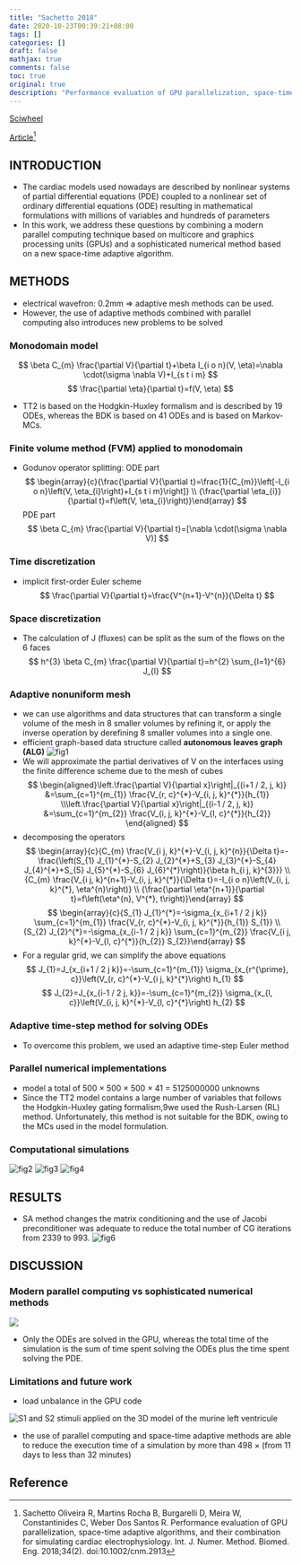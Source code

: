 ```yaml
---
title: "Sachetto 2018"
date: 2020-10-23T00:39:21+08:00
tags: []
categories: []
draft: false
mathjax: true
comments: false
toc: true
original: true
description: "Performance evaluation of GPU parallelization, space-time adaptive algorithms, and their combination for simulating cardiac electrophysiology"
---
```


<!--more-->

[Sciwheel](https://sciwheel.com/work/#/items/4898772)

[Article](https://onlinelibrary.wiley.com/doi/full/10.1002/cnm.2913)[^Sachetto2018]

## INTRODUCTION
* The cardiac models used nowadays are described by nonlinear systems of partial differential equations (PDE) coupled to a nonlinear set of ordinary differential equations (ODE) resulting in mathematical formulations with millions of variables and hundreds of parameters
* In this work, we address these questions by combining a modern parallel computing technique based on multicore and graphics processing units (GPUs) and a sophisticated numerical method based on a new space-time adaptive algorithm.

## METHODS
* electrical wavefron: 0.2mm => adaptive mesh methods can be used.
* However, the use of adaptive methods combined with parallel computing also introduces new problems to be solved

### Monodomain model
$$
\beta C_{m} \frac{\partial V}{\partial t}+\beta I_{i o n}(V, \eta)=\nabla \cdot(\sigma \nabla V)+I_{s t i m}
$$
$$
\frac{\partial \eta}{\partial t}=f(V, \eta)
$$
* TT2 is based on the Hodgkin-Huxley formalism and is described by 19 ODEs, whereas the BDK is based on 41 ODEs and is based on Markov-MCs.

### Finite volume method (FVM) applied to monodomain
* Godunov operator splitting:
ODE part
$$
\begin{array}{c}{\frac{\partial V}{\partial t}=\frac{1}{C_{m}}\left[-I_{i o n}\left(V, \eta_{i}\right)+I_{s t i m}\right]} \\ {\frac{\partial \eta_{i}}{\partial t}=f\left(V, \eta_{i}\right)}\end{array}
$$
PDE part
$$
\beta C_{m} \frac{\partial V}{\partial t}=[\nabla \cdot(\sigma \nabla V)]
$$
### Time discretization
* implicit first-order Euler scheme
$$
\frac{\partial V}{\partial t}=\frac{V^{n+1}-V^{n}}{\Delta t}
$$
### Space discretization
* The calculation of J (fluxes) can be split as the sum of the flows on the 6 faces
$$
h^{3} \beta C_{m} \frac{\partial V}{\partial t}=h^{2} \sum_{l=1}^{6} J_{l}
$$

### Adaptive nonuniform mesh
* we can use algorithms and data structures that can transform a single volume of the mesh in 8 smaller volumes by refining it, or apply the inverse operation by derefining 8 smaller volumes into a single one.
* efficient graph-based data structure called **autonomous leaves graph (ALG)**
![fig1](https://user-images.githubusercontent.com/40054455/86707380-78802b80-c04a-11ea-8497-bcce76d818a4.png)
* We will approximate the partial derivatives of V on the interfaces using the finite difference scheme due to the mesh of cubes
$$
\begin{aligned}\left.\frac{\partial V}{\partial x}\right|_{(i+1 / 2, j, k)} &=\sum_{c=1}^{m_{1}} \frac{V_{r, c}^{*}-V_{i, j, k}^{*}}{h_{1}} \\\left.\frac{\partial V}{\partial x}\right|_{(i-1 / 2, j, k)} &=\sum_{c=1}^{m_{2}} \frac{V_{i, j, k}^{*}-V_{l, c}^{*}}{h_{2}} \end{aligned}
$$
* decomposing the operators
$$
\begin{array}{c}{C_{m} \frac{V_{i j, k}^{*}-V_{i, j, k}^{n}}{\Delta t}=-\frac{\left(S_{1} J_{1}^{*}-S_{2} J_{2}^{*}+S_{3} J_{3}^{*}-S_{4} J_{4}^{*}+S_{5} J_{5}^{*}-S_{6} J_{6}^{*}\right)}{\beta h_{i j, k}^{3}}} \\ {C_{m} \frac{V_{i j, k}^{n+1}-V_{i, j, k}^{*}}{\Delta t}=-I_{i o n}\left(V_{i, j, k}^{*}, \eta^{n}\right)} \\ {\frac{\partial \eta^{n+1}}{\partial t}=f\left(\eta^{n}, V^{*}, t\right)}\end{array}
$$
$$
\begin{array}{c}{S_{1} J_{1}^{*}=-\sigma_{x_{i+1 / 2 j k}} \sum_{c=1}^{m_{1}} \frac{V_{r, c}^{*}-V_{i, j, k}^{*}}{h_{1}} S_{1}} \\ {S_{2} J_{2}^{*}=-\sigma_{x_{i-1 / 2 j k}} \sum_{c=1}^{m_{2}} \frac{V_{i j, k}^{*}-V_{l, c}^{*}}{h_{2}} S_{2}}\end{array}
$$
* For a regular grid, we can simplify the above equations
$$
J_{1}=J_{x_{i+1 / 2 j k}}=-\sum_{c=1}^{m_{1}} \sigma_{x_{r^{\prime}, c}}\left(V_{r, c}^{*}-V_{i j, k}^{*}\right) h_{1}
$$
$$
J_{2}=J_{x_{i-1 / 2 j, k}}=-\sum_{c=1}^{m_{2}} \sigma_{x_{l, c}}\left(V_{i, j, k}^{*}-V_{l, c}^{*}\right) h_{2}
$$
### Adaptive time-step method for solving ODEs
* To overcome this problem, we used an adaptive time-step Euler method
### Parallel numerical implementations
* model a total of 500 × 500 × 500 × 41 = 5125000000 unknowns
* Since the TT2 model contains a large number of variables that follows the Hodgkin-Huxley gating formalism,9we used the Rush-Larsen (RL) method. Unfortunately, this method is not suitable for the BDK, owing to the MCs used in the model formulation.
### Computational simulations
![fig2](https://user-images.githubusercontent.com/40054455/86707397-7d44df80-c04a-11ea-9e1b-dec24e608257.png "S1 and S2 stimuli applied on the 3D model of the murine left ventricule")
![fig3](https://user-images.githubusercontent.com/40054455/86707410-80d86680-c04a-11ea-805e-c9b608b8abdf.png "Propagation of the electrical wave in the benchmark problem mesh")
![fig4](https://user-images.githubusercontent.com/40054455/86707416-83d35700-c04a-11ea-9c29-56d138bcc6cb.png "Spiral wave in the left ventricular mouse mesh")

## RESULTS
* SA method changes the matrix conditioning and the use of Jacobi preconditioner was adequate to reduce the total number of CG iterations from 2339 to 993.
![fig6](https://user-images.githubusercontent.com/40054455/86707446-8b92fb80-c04a-11ea-8c75-0dc2487215a7.png "Comparison of the APs in a fixed point for Test 3")

## DISCUSSION
### Modern parallel computing vs sophisticated numerical methods
![](https://user-images.githubusercontent.com/40054455/94364891-42a98b00-00ff-11eb-8df1-c3d913c54ee4.png)
* Only the ODEs are solved in the GPU, whereas the total time of the simulation is the sum of time spent solving the ODEs plus the time spent solving the PDE.
### Limitations and future work
* load unbalance in the GPU code

![](https://user-images.githubusercontent.com/40054455/94364903-58b74b80-00ff-11eb-8b46-76a50f091c31.png "S1 and S2 stimuli applied on the 3D model of the murine left ventricule")

* the use of parallel computing and space-time adaptive methods are able to reduce the execution time of a simulation by more than 498 × (from 11 days to less than 32 minutes)

## Reference
[^Sachetto2018]: Sachetto Oliveira R, Martins Rocha B, Burgarelli D, Meira W, Constantinides C, Weber Dos Santos R. Performance evaluation of GPU parallelization, space-time adaptive algorithms, and their combination for simulating cardiac electrophysiology. Int. J. Numer. Method. Biomed. Eng. 2018;34(2). doi:10.1002/cnm.2913
